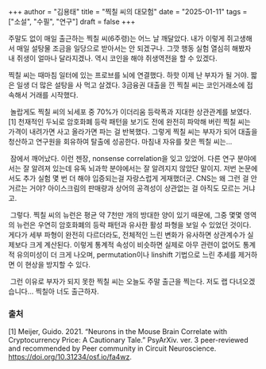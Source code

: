 +++
author = "김용태"
title = "찍칠 씨의 대모험"
date = "2025-01-11"
tags = ["소설", "수필", "연구"]
draft = false
+++

주말도 없이 매일 출근하는 찍칠 씨(6주령)는 어느 날 깨달았다. 내가 이렇게 쥐고생해서 매일 설탕물 조금을 일당으로 받아서는 안 되겠구나. 그깟 행동 실험 열심히 해봤자 내 쥐생이 얼마나 달라지겠나. 역시 코인을 해야 쥐생역전을 할 수 있겠다.
​

찍칠 씨는 때마침 일터에 있는 프로브를 뇌에 연결했다. 하핫 이제 난 부자가 될 거야. 짧은 일생 더 많은 설탕을 사 먹고 살겠다. 3금융권 대출을 낀 찍칠 씨는 코인거래소에 접속해서 거래를 시작했다.

​
놀랍게도 찍칠 씨의 뇌세포 중 70%가 이더리움 등락폭과 지대한 상관관계를 보였다. [1] 천재적인 두뇌로 암호화폐 등락 패턴을 보기도 전에 완전히 파악해 버린 찍칠 씨는 가격이 내려가면 사고 올라가면 파는 걸 반복했다. 그렇게 찍칠 씨는 부자가 되어 대출을 청산하고 연구원을 회유하여 탈출에 성공한다. 마침내 자유를 찾은 찍칠 씨는...

​
잠에서 깨어났다. 이런 젠장, nonsense correlation을 잊고 있었어. 다른 연구 분야에서는 잘 알려져 있는데 유독 뇌과학 분야에서는 잘 알려지지 않았단 말이지. 저번 논문에서도 추가 실험 몇 번 더 해야 입증되는걸 자랑스럽게 게재했더군. CNS는 왜 그런 걸 안 거르는 거야? 아이스크림의 판매량과 상어의 공격성이 상관없는 걸 아직도 모르는 거냐고.

​
그렇다. 찍칠 씨의 뉴런은 평균 약 7천만 개의 방대한 양이 있기 때문에, 그중 몇몇 영역의 뉴런은 우연히 암호화폐의 등락 패턴과 유사한 활성 파형을 보일 수 있었던 것이다. 게다가 세부 파형이 완전히 다르더라도, 전체적인 느린 변화가 유사하면 상관계수가 실제보다 크게 계산된다. 이렇게 통계적 속성이 비슷하면 실제로 아무 관련이 없어도 통계적 유의미성이 더 크게 나오며, permutation이나 linshift 기법으로 느린 추세를 제거하면 이 현상을 방지할 수 있다.

​
그런 이유로 부자가 되지 못한 찍칠 씨는 오늘도 주말 출근을 찍는다.
저도 랩 다녀오겠습니다... 찍칠아 너도 출근하자.

### 출처

[1] Meijer, Guido. 2021. “Neurons in the Mouse Brain Correlate with Cryptocurrency Price: A Cautionary Tale.” PsyArXiv. ver. 3 peer-reviewed and recommended by Peer community in Circuit Neuroscience. https://doi.org/10.31234/osf.io/fa4wz.
